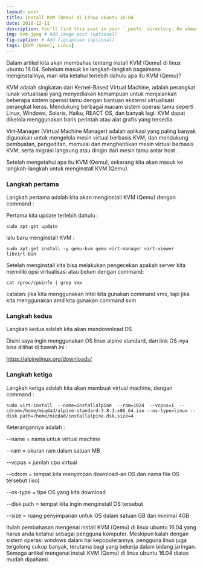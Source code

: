 ```yaml
---
layout: post 
title: Install KVM (Qemu) di Linux Ubuntu 16.04
date: 2018-12-11
description: You’ll find this post in your `_posts` directory. Go ahead and edit it and re-build the site to see your changes. # Add post description (optional)
img: kvm.jpeg # Add image post (optional)
fig-caption: # Add figcaption (optional)
tags: [KVM (Qemu), Linux]
---
```


Dalam artikel kita akan membahas tentang install KVM (Qemu) di linux ubuntu 16.04. Sebelum masuk ke langkah-langkah bagaimana menginstallnya, mari kita ketahui terlebih dahulu apa itu KVM (Qemu)?

KVM adalah singkatan dari Kernel-Based Virtual Machine, adalah perangkat lunak virtualisasi yang menyediakan kemampuan untuk menjalankan beberapa sistem operasi tamu dengan bantuan ekstensi virtualisasi perangkat keras. Mendukung berbagai macam sistem operasi tamu seperti Linux, Windows, Solaris, Haiku, REACT OS, dan banyak lagi. KVM dapat dikelola menggunakan baris perintah atau alat grafis yang tersedia.

Virt-Manager (Virtual Machine Manager) adalah aplikasi yang paling banyak digunakan untuk mengelola mesin virtual berbasis KVM, dan mendukung pembuatan, pengeditan, memulai dan menghentikan mesin virtual berbasis KVM, serta migrasi langsung atau dingin dari mesin tamu antar host .

Setelah mengetahui apa itu KVM (Qemu), sekarang kita akan masuk ke langkah-langkah untuk menginstall KVM (Qemu).

### Langkah pertama
Langkah pertama adalah kita akan menginstall KVM (Qemu) dengan command :

Pertama kita update terlebih dahulu :

	sudo apt-get update

lalu baru menginstall KVM :

	sudo apt-get install -y qemu-kvm qemu virt-manager virt-viewer libvirt-bin

Setelah menginstall kita bisa melakukan pengecekan apakah server kita memiliki opsi virtualisasi atau belum dengan command:

	cat /proc/cpuinfo | grep vmx

catatan: jika kita menggunakan intel kita gunakan command vmx, tapi jika kita menggunakan amd kita gunakan command svm

### Langkah kedua
Langkah kedua adalah kita akan mendownload OS

Disini saya ingin menggunakan OS linux alpine standard, dan link OS-nya bisa dilihat di bawah ini :

https://alpinelinux.org/downloads/

### Langkah ketiga
Langkah ketiga adalah kita akan membuat virtual machine, dengan command :

	sudo virt-install  --name=installalpine  --ram=1024  --vcpus=1  --cdrom=/home/miqdad/alpine-standard-3.8.1-x86_64.iso --os-type=linux --disk path=/home/miqdad/installalpine.dsk,size=4

Keterangannya adalah :

--name = nama untuk virtual machine

--ram = ukuran ram dalam satuan MB

--vcpus = jumlah cpu virtual

--cdrom = tempat kita menyimpan download-an OS dan nama file OS tersebut (iso)

--os-type = tipe OS yang kita download

--disk path = tempat kita ingin menginstall OS tersebut

--size = ruang penyimpanan untuk OS dalam satuan GB dan minimal 4GB

Itulah pembahasan mengenai install KVM (Qemu) di linux ubuntu 16.04 yang harus anda ketahui sebagai pengguna komputer. Meskipun kalah dengan sistem operasi windows dalam hal kepopulerannya, pengguna linux juga tergolong cukup banyak, terutama bagi yang bekerja dalam bidang jaringan. Semoga artikel mengenai install KVM (Qemu) di linux ubuntu 16.04 diatas mudah dipahami.